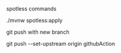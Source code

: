 spotless commands

./mvnw spotless:apply

git push with new branch

git push --set-upstream origin githubAction